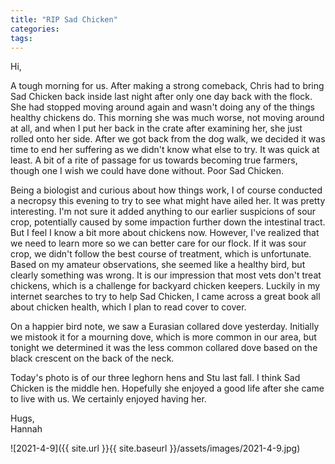 ```yaml
---
title: "RIP Sad Chicken"
categories:
tags:
---
```


Hi,

A tough morning for us. After making a strong comeback, Chris had to bring Sad Chicken back inside last night after only one day back with the flock. She had stopped moving around again and wasn't doing any of the things healthy chickens do. This morning she was much worse, not moving around at all, and when I put her back in the crate after examining her, she just rolled onto her side. After we got back from the dog walk, we decided it was time to end her suffering as we didn't know what else to try. It was quick at least. A bit of a rite of passage for us towards becoming true farmers, though one I wish we could have done without. Poor Sad Chicken.

Being a biologist and curious about how things work, I of course conducted a necropsy this evening to try to see what might have ailed her. It was pretty interesting. I'm not sure it added anything to our earlier suspicions of sour crop, potentially caused by some impaction further down the intestinal tract. But I feel I know a bit more about chickens now. However, I've realized that we need to learn more so we can better care for our flock. If it was sour crop, we didn't follow the best course of treatment, which is unfortunate. Based on my amateur observations, she seemed like a healthy bird, but clearly something was wrong. It is our impression that most vets don't treat chickens, which is a challenge for backyard chicken keepers. Luckily in my internet searches to try to help Sad Chicken, I came across a great book all about chicken health, which I plan to read cover to cover.

On a happier bird note, we saw a Eurasian collared dove yesterday. Initially we mistook it for a mourning dove, which is more common in our area, but tonight we determined it was the less common collared dove based on the black crescent on the back of the neck.

Today's photo is of our three leghorn hens and Stu last fall. I think Sad Chicken is the middle hen. Hopefully she enjoyed a good life after she came to live with us. We certainly enjoyed having her.

Hugs,<br />
Hannah

![2021-4-9]({{ site.url }}{{ site.baseurl }}/assets/images/2021-4-9.jpg)